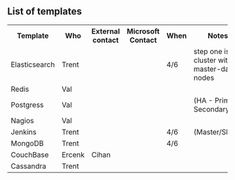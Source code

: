 List of templates
-----------------

<table>
<tr>
<th>Template</th><th>Who</th> <th>External contact</th> <th>Microsoft Contact</th> <th>When</th> <th>Notes</th>
</tr>
<tr>
<td>Elasticsearch</td><td>Trent</td> <td></td> <td></td> <td>4/6</td> <td>step one is a cluster with master-data nodes</td>
</tr>
<tr>
<td>Redis</td><td>Val</td> <td></td> <td></td> <td></td> <td></td>
</tr>
<tr>
<td>Postgress</td><td>Val</td> <td></td> <td></td> <td></td> <td>(HA - Primary Secondary)</td>
</tr>
<tr>
<td>Nagios</td><td>Val</td> <td></td> <td></td> <td></td> <td></td>
</tr>
<tr>
<td>Jenkins</td><td>Trent</td> <td></td> <td></td> <td>4/6</td> <td>(Master/Slave)</td>
</tr>
<tr>
<td>MongoDB</td><td>Trent</td> <td></td> <td></td> <td>4/6</td> <td></td>
</tr>
<tr>
<td>CouchBase</td><td>Ercenk</td> <td>Cihan</td> <td></td> <td></td> <td></td>
</tr> 
<tr>
<td>Cassandra</td><td>Trent</td> <td></td> <td></td> <td></td> <td></td>
</tr> 
 
</table>
